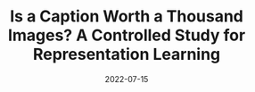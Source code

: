 ---
title: "Is a Caption Worth a Thousand Images? A Controlled Study for Representation Learning"
authors_before: "S. Santurkar, "
authors_after: ", R. Taori, P. Liang, T. Hashimoto"
award: ""
collection: publications
permalink: /publication/captionworth
tldr: 'Our work performs a systematic investigation into whether additional language supervision (in CLIP) helps models learn more transferrable representations.'
date: 2022-07-15
venue: 'ICLR 2022'
preprint: '' 
header: 
  teaser: 'papers/captionworth/teaser_captionworth.png'
paper: 'https://arxiv.org/abs/2207.07635'
twitter: "https://twitter.com/ShibaniSan/status/1554534234143932417?s=20&t=IWsl3Bgn8Gqmp_hITqpqug"
code: '' 
link: ''
video: ''
categories:
  - Self-Supervised Learning
  - Representation Learning
  - Vision
  - NLP
---